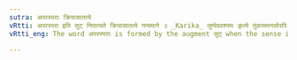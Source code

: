```yaml
---
sutra: अपरस्पराः क्रियासातत्ये
vRtti: अपरस्परा इति सुट् निपात्यते क्रियासातत्ये गम्यमाने ॥ _Karika_ लुम्पेदवश्यमः कृत्ये तुंकाममनसोरपि । समो वा हितततयोर्मांसस्य पचियुड्घञोः ॥
vRtti_eng: The word अपरस्पराः is formed by the augment सुट् when the sense is that of 'uninterrupted action'.

---
```

